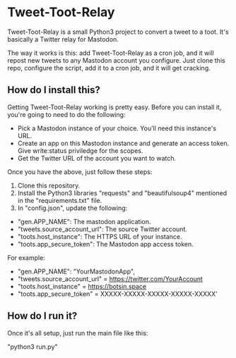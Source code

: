 # Tweet-Toot-Relay
Tweet-Toot-Relay is a small Python3 project to convert a tweet to a toot. It's basically a Twitter relay for Mastodon.

The way it works is this: add Tweet-Toot-Relay as a cron job, and it will repost new tweets to any Mastodon account you configure. Just clone this repo, configure the script, add it to a cron job, and it will get cracking.

## How do I install this?
Getting Tweet-Toot-Relay working is pretty easy. Before you can install it, you're going to need to do the following:

- Pick a Mastodon instance of your choice. You'll need this instance's URL.
- Create an app on this Mastodon instance and generate an access token. Give write:status priviledge for the scopes.
- Get the Twitter URL of the account you want to watch.

Once you have the above, just follow these steps:

1. Clone this repository.
2. Install the Python3 libraries "requests" and "beautifulsoup4" mentioned in the "requirements.txt" file.
3. In "config.json", update the following:

- "gen.APP_NAME": The mastodon application.
- "tweets.source_account_url": The source Twitter account.
- "toots.host_instance": The HTTPS URL of your instance.
- "toots.app_secure_token": The Mastodon app access token.

For example:
- "gen.APP_NAME": "YourMastodonApp",
- "tweets.source_account_url" = https://twitter.com/YourAccount
- "toots.host_instance" = https://botsin.space
- "toots.app_secure_token" = XXXXX-XXXXX-XXXXX-XXXXX-XXXXX'


## How do I run it?
Once it's all setup, just run the main file like this:

"python3 run.py"

